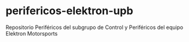 # perifericos-elektron-upb
Repositorio Periféricos del subgrupo de Control y Periféricos del equipo Elektron Motorsports
